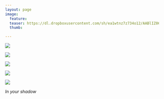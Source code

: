 ```yaml
---
layout: page
image:
  feature:
  teaser: https://dl.dropboxusercontent.com/sh/ea1wtnz7z734o12/AABlIZ06tTXsGnC4dGVabSJYa/luontokuvat/kev%C3%A4t/3/DS50399-245px.jpg
  thumb:

---
```


[![](https://dl.dropboxusercontent.com/sh/ea1wtnz7z734o12/AACxRsszr96eM7SG_C7YnD7Ca/luontokuvat/kev%C3%A4t/3/DS50387-800px.jpg)](https://dl.dropboxusercontent.com/sh/ea1wtnz7z734o12/AAA_u8nACRKswS_zkfFRhHDca/luontokuvat/kev%C3%A4t/3/DS50387.jpg)

[![](https://dl.dropboxusercontent.com/sh/ea1wtnz7z734o12/AAARn7hbTT0FFveuWLrjI5Bla/luontokuvat/kev%C3%A4t/3/DS50389-800px.jpg)](https://dl.dropboxusercontent.com/sh/ea1wtnz7z734o12/AABGIcaamHvWhE6sXndOJyo3a/luontokuvat/kev%C3%A4t/3/DS50389.jpg)

[![](https://dl.dropboxusercontent.com/sh/ea1wtnz7z734o12/AACL9iUKQ0mUxjpIbFsuyyfqa/luontokuvat/kev%C3%A4t/3/DS50395-800px.jpg)](https://dl.dropboxusercontent.com/sh/ea1wtnz7z734o12/AAArIURZ-ZuvFUCMAlnrG5DMa/luontokuvat/kev%C3%A4t/3/DS50395.jpg)

[![](https://dl.dropboxusercontent.com/sh/ea1wtnz7z734o12/AACtWI8rXvIkaAjRdJRTpJ9ca/luontokuvat/kev%C3%A4t/3/DS50399-800px.jpg)](https://dl.dropboxusercontent.com/sh/ea1wtnz7z734o12/AADX8M9MqitFWGbv3quGTK3Va/luontokuvat/kev%C3%A4t/3/DS50399.jpg)

[![](https://dl.dropboxusercontent.com/sh/ea1wtnz7z734o12/AAARWnFqxYK4qLfvKnDK6JM2a/luontokuvat/kev%C3%A4t/3/DS50401-800px.jpg)](https://dl.dropboxusercontent.com/sh/ea1wtnz7z734o12/AAA3HSxEMOD0jhME5jStR-Bta/luontokuvat/kev%C3%A4t/3/DS50401.jpg)

*In your shadow*